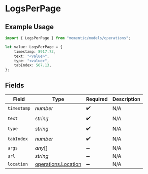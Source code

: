 # LogsPerPage

## Example Usage

```typescript
import { LogsPerPage } from "momentic/models/operations";

let value: LogsPerPage = {
    timestamp: 8917.73,
    text: "<value>",
    type: "<value>",
    tabIndex: 567.13,
};
```

## Fields

| Field                                                      | Type                                                       | Required                                                   | Description                                                |
| ---------------------------------------------------------- | ---------------------------------------------------------- | ---------------------------------------------------------- | ---------------------------------------------------------- |
| `timestamp`                                                | *number*                                                   | :heavy_check_mark:                                         | N/A                                                        |
| `text`                                                     | *string*                                                   | :heavy_check_mark:                                         | N/A                                                        |
| `type`                                                     | *string*                                                   | :heavy_check_mark:                                         | N/A                                                        |
| `tabIndex`                                                 | *number*                                                   | :heavy_check_mark:                                         | N/A                                                        |
| `args`                                                     | *any*[]                                                    | :heavy_minus_sign:                                         | N/A                                                        |
| `url`                                                      | *string*                                                   | :heavy_minus_sign:                                         | N/A                                                        |
| `location`                                                 | [operations.Location](../../models/operations/location.md) | :heavy_minus_sign:                                         | N/A                                                        |